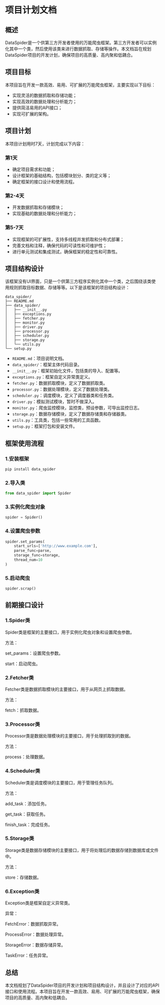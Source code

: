 # 项目计划文档

## 概述

DataSpider是一个供第三方开发者使用的万能爬虫框架。第三方开发者可以实例化其中一个类，然后使用该类来进行数据抓取、存储等操作。本文档旨在规划DataSpider项目的开发计划，确保项目的高质量、高内聚和低耦合。

## 项目目标

本项目旨在开发一款高效、易用、可扩展的万能爬虫框架，主要实现以下目标：

- 实现灵活的数据抓取和存储功能；
- 实现高效的数据处理和分析能力；
- 提供简洁易用的API接口；
- 实现可扩展的架构。

## 项目计划

本项目计划用时7天，计划完成以下内容：

### 第1天

- 确定项目需求和功能；
- 设计框架的基础结构，包括模块划分、类的定义等；
- 确定框架的接口设计和使用流程。

### 第2-4天

- 开发数据抓取和存储模块；
- 实现基础的数据处理和分析能力；

### 第5-7天

- 实现框架的可扩展性，支持多线程并发抓取和分布式部署；
- 完善文档和注释，确保代码的可读性和可维护性；
- 进行单元测试和集成测试，确保框架的稳定性和可靠性。

## 项目结构设计

该框架没有UI界面，只是一个供第三方程序实例化其中一个类，之后围绕该类使用规则抓取目标数据、存储等等。以下是该框架的项目结构设计：

```
data_spider/
├── README.md
├── data_spider/
│   ├── __init__.py
│   ├── exceptions.py
│   ├── fetcher.py
│   ├── monitor.py
│   ├── driver.py
│   ├── processor.py
│   ├── scheduler.py
│   ├── storage.py
│   └── utils.py
└── setup.py
```

- `README.md`：项目说明文档。
- `data_spider/`：框架主体代码目录。
- `__init__.py`：框架初始化文件，包括类的导入、配置等。
- `exceptions.py`：框架自定义异常类定义。
- `fetcher.py`：数据抓取模块，定义了数据抓取类。
- `processor.py`：数据处理模块，定义了数据处理类。
- `scheduler.py`：调度模块，定义了调度器类和任务类。
- `driver.py`：模拟测试模块，暂时不做深入。 
- `monitor.py`：爬虫监控模块，监控类，预设参数，可导出监控日志。 
- `storage.py`：数据存储模块，定义了数据存储类和存储器类。 
- `utils.py`：工具类，包括一些常用的工具函数。 
- `setup.py`：框架打包和安装文件。

## 框架使用流程 

### 1.安装框架

```bash
pip install data_spider
```



### 2.导入类

```python
from data_spider import Spider
```



### 3.实例化爬虫对象

```python
spider = Spider()
```



### 4.设置爬虫参数

```python
spider.set_params(
	start_urls=['http://www.example.com'],
	parse_func=parse, 
	storage_func=storage, 
	thread_num=10
)
```



### 5.启动爬虫

```python
spider.scrap()
```

## 前期接口设计

### 1.Spider类

Spider类是框架的主要接口，用于实例化爬虫对象和设置爬虫参数。

方法：

set_params：设置爬虫参数。

start：启动爬虫。

### 2.Fetcher类

Fetcher类是数据抓取模块的主要接口，用于从网页上抓取数据。

方法：

fetch：抓取数据。

### 3.Processor类

Processor类是数据处理模块的主要接口，用于处理抓取到的数据。

方法：

process：处理数据。

### 4.Scheduler类

Scheduler类是调度模块的主要接口，用于管理任务队列。

方法：

add_task：添加任务。

get_task：获取任务。

finish_task：完成任务。

### 5.Storage类

Storage类是数据存储模块的主要接口，用于将处理后的数据存储到数据库或文件中。

方法：

store：存储数据。

### 6.Exception类

Exception类是框架自定义异常类。

异常：

FetchError：数据抓取异常。

ProcessError：数据处理异常。

StorageError：数据存储异常。

TaskError：任务异常。

## 总结

本文档规划了DataSpider项目的开发计划和项目结构设计，并且设计了对应的API接口和使用流程。本项目旨在开发一款高效、易用、可扩展的万能爬虫框架，确保项目的高质量、高内聚和低耦合。
